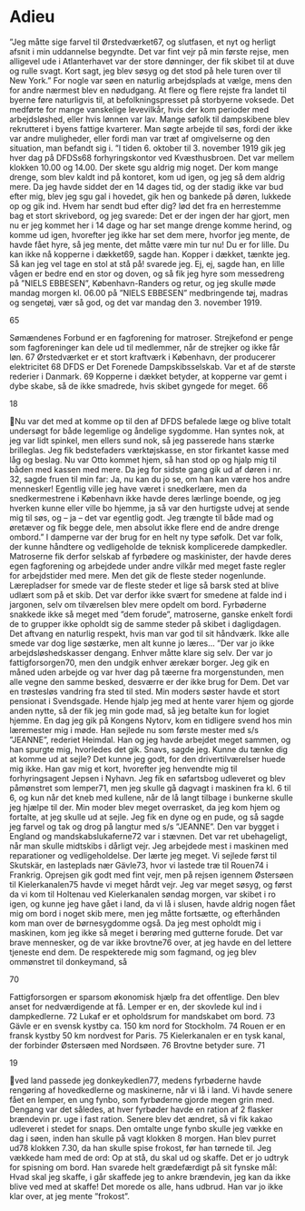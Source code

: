 # Adieu

”Jeg måtte sige farvel til Ørstedværket67, og slutfasen, et nyt og herligt afsnit i min uddannelse begyndte. Det var fint
vejr på min første rejse, men alligevel ude i Atlanterhavet var der store dønninger, der fik skibet til at duve og rulle
svagt. Kort sagt, jeg blev søsyg og det stod på hele turen over til New York.”
For nogle var søen en naturlig arbejdsplads at vælge, mens den for andre nærmest blev en nødudgang. At flere og flere
rejste fra landet til byerne føre naturligvis til, at befolkningspresset på storbyerne voksede. Det medførte for mange
vanskelige levevilkår, hvis der kom perioder med arbejdsløshed, eller hvis lønnen var lav. Mange søfolk til
dampskibene blev rekrutteret i byens fattige kvarterer. Man søgte arbejde til søs, fordi der ikke var andre muligheder,
eller fordi man var træt af omgivelserne og den situation, man befandt sig i.
”I tiden 6. oktober til 3. november 1919 gik jeg hver
dag på DFDSs68 forhyringskontor ved
Kvæsthusbroen. Det var mellem klokken 10.00 og
14.00. Der skete sgu aldrig mig noget. Der kom
mange drenge, som blev kaldt ind på kontoret, kom
ud igen, og jeg så dem aldrig mere. Da jeg havde
siddet der en 14 dages tid, og der stadig ikke var bud
efter mig, blev jeg sgu gal i hovedet, gik hen og
bankede på døren, lukkede op og gik ind. Hvem har
sendt bud efter dig? lød det fra en herrestemme bag
et stort skrivebord, og jeg svarede: Det er der ingen
der har gjort, men nu er jeg kommet her i 14 dage og
har set mange drenge komme herind, og komme ud
igen, hvorefter jeg ikke har set dem mere, hvorfor jeg
mente, de havde fået hyre, så jeg mente, det måtte
være min tur nu! Du er for lille. Du kan ikke nå
kopperne i dækket69, sagde han. Kopper i dækket,
tænkte jeg. Så kan jeg vel tage en stol at stå på!
svarede jeg. Ej, ej, sagde han, en lille vågen er bedre end en stor og doven, og så fik jeg hyre som messedreng på
”NIELS EBBESEN”, København-Randers og retur, og jeg skulle møde mandag morgen kl. 06.00 på ”NIELS EBBESEN”
medbringende tøj, madras og sengetøj, vær så god, og det var mandag den 3. november 1919.

65

Sømændenes Forbund er en fagforening for matroser.
Strejkefond er penge som fagforeninger kan dele ud til medlemmer, når de strejker og ikke får løn.
67
Ørstedværket er et stort kraftværk i København, der producerer elektricitet
68
DFDS er Det Forenede Dampskibsselskab. Var et af de største rederier i Danmark.
69
Kopperne i dækket betyder, at kopperne var gemt i dybe skabe, så de ikke smadrede, hvis skibet gyngede for meget.
66

18

Nu var det med at komme op til den af DFDS befalede læge og blive totalt undersøgt for både legemlige og åndelige
sygdomme. Han syntes nok, at jeg var lidt spinkel, men ellers sund nok, så jeg passerede hans stærke brilleglas. Jeg fik
bedstefaders værktøjskasse, en stor firkantet kasse med låg og beslag. Nu var Otto kommet hjem, så han stod op og
hjalp mig til båden med kassen med mere. Da jeg for sidste gang gik ud af døren i nr. 32, sagde fruen til min far: Ja, nu
kan du jo se, om han kan være hos andre mennesker! Egentlig ville jeg have været i snedkerlære, men da
snedkermestrene i København ikke havde deres lærlinge boende, og jeg hverken kunne eller ville bo hjemme, ja så var
den hurtigste udvej at sende mig til søs, og – ja – det var egentlig godt. Jeg trængte til både mad og øretæver og fik
begge dele, men absolut ikke flere end de andre drenge ombord.”
I damperne var der brug for en helt ny type søfolk. Det var folk, der kunne håndtere og vedligeholde de teknisk
komplicerede dampkedler. Matroserne fik derfor selskab af fyrbødere og
maskinister, der havde deres egen fagforening og arbejdede under andre
vilkår med meget faste regler for arbejdstider med mere. Men det gik de
fleste steder nogenlunde. Lærepladser for smede var de fleste steder et
lige så barsk sted at blive udlært som på et skib. Det var derfor ikke svært
for smedene at falde ind i jargonen, selv om tilværelsen blev mere opdelt
om bord. Fyrbøderne snakkede ikke så meget med ”dem forude”,
matroserne, ganske enkelt fordi de to grupper ikke opholdt sig de samme
steder på skibet i dagligdagen. Det aftvang en naturlig respekt, hvis man
var god til sit håndværk. Ikke alle smede var dog lige søstærke, men alt
kunne jo læres...
”Der var jo ikke arbejdsløshedskasser dengang. Enhver måtte klare sig selv. Der var jo fattigforsorgen70, men den
undgik enhver ærekær borger. Jeg gik en måned uden arbejde og var hver dag på tæerne fra morgenstunden, men alle
vegne den samme besked, desværre er der ikke brug for Dem. Det var en trøstesløs vandring fra sted til sted. Min
moders søster havde et stort pensionat i Svendsgade. Hende hjalp jeg med at hente varer hjem og gjorde anden nytte, så
der fik jeg min gode mad, så jeg betalte kun for logiet hjemme.
En dag jeg gik på Kongens Nytorv, kom en tidligere svend hos min læremester mig i møde. Han sejlede nu som første
mester med s/s ”JEANNE”, rederiet Heimdal. Han og jeg havde arbejdet meget sammen, og han spurgte mig, hvorledes
det gik. Snavs, sagde jeg. Kunne du tænke dig at komme ud at sejle? Det kunne jeg godt, for den drivertilværelser huede
mig ikke. Han gav mig et kort, hvorefter jeg henvendte mig til forhyringsagent Jepsen i Nyhavn. Jeg fik en søfartsbog
udleveret og blev påmønstret som lemper71, men jeg skulle gå dagvagt i maskinen fra kl. 6 til 6, og kun når det kneb
med kullene, når de lå langt tilbage i bunkerne skulle jeg hjælpe til der.
Min moder blev meget overrasket, da jeg kom hjem og fortalte, at jeg skulle ud at sejle. Jeg fik en dyne og en pude, og
så sagde jeg farvel og tak og drog på langtur med s/s ”JEANNE”. Den var bygget i England og mandskabslukaferne72
var i stævnen. Det var ret ubehageligt, når man skulle midtskibs i dårligt vejr. Jeg arbejdede mest i maskinen med
reparationer og vedligeholdelse. Der lærte jeg meget. Vi sejlede først til Skutskär, en lasteplads nær Gävle73, hvor vi
lastede træ til Rouen74 i Frankrig. Oprejsen gik godt med fint vejr, men på rejsen igennem Østersøen til Kielerkanalen75
havde vi meget hårdt vejr. Jeg var meget søsyg, og først da vi kom til Holtenau ved Kielerkanalen søndag morgen, var
skibet i ro igen, og kunne jeg have gået i land, da vi lå i slusen, havde aldrig nogen fået mig om bord i noget skib mere,
men jeg måtte fortsætte, og efterhånden kom man over de børnesygdomme også. Da jeg mest opholdt mig i maskinen,
kom jeg ikke så meget i berøring med gutterne forude. Det var brave mennesker, og de var ikke brovtne76 over, at jeg
havde en del lettere tjeneste end dem. De respekterede mig som fagmand, og jeg blev ommønstret til donkeymand, så

70

Fattigforsorgen er sparsom økonomisk hjælp fra det offentlige. Den blev anset for nedværdigende at få.
Lemper er en, der skovlede kul ind i dampkedlerne.
72
Lukaf er et opholdsrum for mandskabet om bord.
73
Gävle er en svensk kystby ca. 150 km nord for Stockholm.
74
Rouen er en fransk kystby 50 km nordvest for Paris.
75
Kielerkanalen er en tysk kanal, der forbinder Østersøen med Nordsøen.
76
Brovtne betyder sure.
71

19

ved land passede jeg donkeykedlen77, medens fyrbøderne havde rengøring af hovedkedlerne og maskinerne, når vi lå i
land.
Vi havde senere fået en lemper, en ung fynbo, som fyrbøderne gjorde megen grin med. Dengang var det således, at hver
fyrbøder havde en ration af 2 flasker brændevin pr. uge i fast ration. Senere blev det ændret, så vi fik kakao udleveret i
stedet for snaps. Den omtalte unge fynbo skulle jeg vække en dag i søen, inden han skulle på vagt klokken 8 morgen.
Han blev purret ud78 klokken 7.30, da han skulle spise frokost, før han tørnede til. Jeg vækkede ham med de ord: Op at
stå, du skal ud og skaffe. Det er jo udtryk for spisning om bord. Han svarede helt grædefærdigt på sit fynske mål: Hvad
skal jeg skaffe, i går skaffede jeg to ankre brændevin, jeg kan da ikke blive ved med at skaffe! Det morede os alle, hans
udbrud. Han var jo ikke klar over, at jeg mente ”frokost”.

